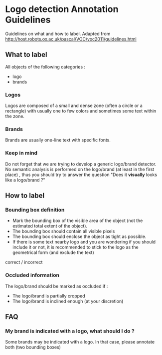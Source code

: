 
# Logo detection Annotation Guidelines

Guidelines on what and how to label.
Adapted from http://host.robots.ox.ac.uk/pascal/VOC/voc2011/guidelines.html

## What to label

All objects of the following categories :
- logo
- brands

### Logos
Logos are composed of a small and dense zone (often a circle or a rectangle) with usually one to few colors and sometimes some text within the zone. 

### Brands
Brands are usually one-line text with specific fonts.

### Keep in mind
Do not forget that we are trying to develop a generic logo/brand detector. No semantic analysis is performed on the logo/brand (at least in the first place) , thus you should try to answer the question "Does it __visually__ looks like a logo/brand ?"

## How to label

### Bounding box definition

- Mark the bounding box of the visible area of the object (not the estimated total extent of the object).
- The bounding box should contain all visible pixels
-  The bounding box should enclose the object as tight as possible.
- If there is some text nearby logo and you are wondering if you should include it or not, it is recommended to stick to the logo as the geometrical form (and exclude the text)

correct / incorrect

### Occluded information

The logo/brand should be marked as occluded if :
- The logo/brand is partially cropped
- The logo/brand is inclined enough (at your discretion)

## FAQ

### My brand is indicated with a logo, what should I do ?

Some brands may be indicated with a logo. In that case, please annotate both (two bounding boxes)
